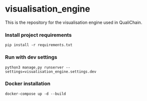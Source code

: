 # visualisation_engine
This is the repository for the visualisation engine used in QualiChain.

### Install project requirements
`pip install -r requirements.txt`

### Run with dev settings

`python3 manage.py runserver --settings=visualisation_engine.settings.dev`

### Docker installation
`docker-compose up -d --build`

